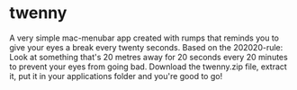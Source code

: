 # twenny
A very simple mac-menubar app created with rumps that reminds you to give your eyes a break every twenty seconds. Based on the 202020-rule: Look at something that's 20 metres away for 20 seconds every 20 minutes to prevent your eyes from going bad.
Download the twenny.zip file, extract it, put it in your applications folder and you're good to go!
